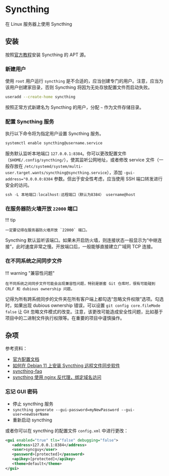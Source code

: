 # Syncthing

在 Linux 服务器上使用 Syncthing

## 安装

按照[官方教程](https://apt.syncthing.net/)安装 Syncthing 的 APT 源。

### 新建用户

使用 `root` 用户运行 `syncthing` 是不合适的，应当创建专门的用户。注意，应当为该用户创建家目录，否则 Syncthing 将因为无处存放配置文件而启动失败。

```bash
useradd --create-home syncthing
```

按照正常方式新建名为 Syncthing 的用户，分配 `~` 作为文件存储目录。

### 配置 Syncthing 服务

执行以下命令将为指定用户设置 Syncthing 服务。

```bash
systemctl enable syncthing@username.service
```

服务默认监听本地端口 `127.0.0.1:8384`。你可以更改配置文件（`$HOME/.config/syncthing/`），使其监听公网地址，或者修改 service 文件（一般存放在 `/etc/systemd/system/multi-user.target.wants/syncthing@syncthing.service`），添加 `-gui-address="0.0.0.0:8384` 参数。但出于安全性考虑，应当使用 SSH 端口转发进行安全的访问。

```powershell
ssh -L 本地端口:localhost:远程端口（默认为8384） username@host
```

### 在服务器防火墙开放 `22000` 端口

<!-- prettier-ignore-start -->
!!! tip
    
    一定要记得在服务器防火墙开放 `22000` 端口。
<!-- prettier-ignore-end -->

Syncthing 默认监听该端口。如果未开启防火墙，则连接状态一般显示为“中继连接”，此时速度非常之慢。开放端口后，一般能够直接建立广域网 TCP 连接。

### 在不同系统之间同步文件

<!-- prettier-ignore-start -->
!!! warning "兼容性问题"
    
    在不同系统之间同步文件可能会出现兼容性问题，特别是嵌套 Git 仓库时，很有可能碰到 CRLF 和 dubious ownership 问题。
<!-- prettier-ignore-end -->

记得为所有跨系统同步的文件夹在所有客户端上都勾选“忽略文件权限”选项。勾选时，如果出现 dubious ownership 错误，可以设置 `git config core.fileMode false` 让 Git 忽略文件模式的改变。注意，该更改可能造成安全性问题，比如基于项目中的二进制文件执行权限等。在重要的项目中谨慎操作。

## 杂项

参考资料：

-   [官方配置文档](https://docs.syncthing.net/users/config.html)
-   [如何在 Debian 11 上安装 Syncthing 远程文件同步软件](https://0xzx.com/2022020423502061657.html)
-   [syncthing-faq](https://www.mankier.com/7/syncthing-faq)
-   [syncthing 使用 nginx 反代理，绑定域名访问](https://www.wenjinyu.me/syncthing-accesses-domain-names-through-nginx-anti-proxy/)


### 忘记 GUI 密码

-   停止 syncthing 服务
-   `syncthing generate --gui-password=myNewPassword --gui-user=newUserName`
-   重新启动 syncthing

或者你可以在 syncthing 的配置文件 `config.xml` 中进行更改：

```xml
<gui enabled="true" tls="false" debugging="false">
   <address>127.0.0.1:8384</address>
   <user>syncguy</user>
   <password>[protected]</password>
   <apikey>[protected]</apikey>
   <theme>default</theme>
</gui>
```
